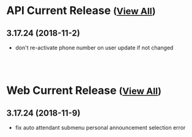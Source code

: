 
# API Current Release <small>([View All](/API.md))</small>
## 3.17.24 (2018-11-2)
- don't re-activate phone number on user update if not changed

<br><br>
# Web Current Release <small>([View All](/Web.md))</small>
## 3.17.24 (2018-11-9)
- fix auto attendant submenu personal announcement selection error

  